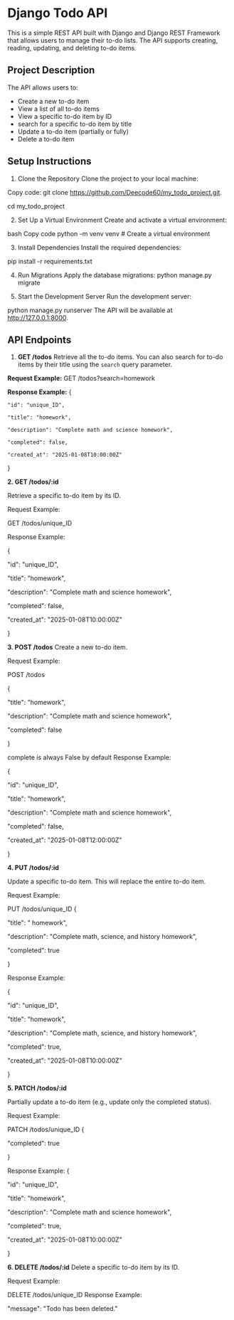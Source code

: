 # Django Todo API

This is a simple REST API built with Django and Django REST Framework that allows users to manage their to-do lists. The API supports creating, reading, updating, and deleting to-do items.

## Project Description

The API allows users to:
- Create a new to-do item
- View a list of all to-do items
- View a specific to-do item by ID
- search for a specific to-do item by title
- Update a to-do item (partially or fully)
- Delete a to-do item

## Setup Instructions 

1. Clone the Repository
Clone the project to your local machine:

Copy code:
git clone https://github.com/Deecode60/my_todo_project.git.

cd my_todo_project

2. Set Up a Virtual Environment 
Create and activate a virtual environment:

bash
Copy code
python -m venv venv  # Create a virtual environment

3. Install Dependencies
Install the required dependencies:

pip install -r requirements.txt


4. Run Migrations
Apply the database migrations:
python manage.py migrate


6. Start the Development Server
Run the development server:

python manage.py runserver
The API will be available at http://127.0.0.1:8000.


##  API Endpoints

1. **GET /todos**
Retrieve all the to-do items. You can also search for to-do items by their title using the `search` query parameter.

**Request Example:**
GET /todos?search=homework

**Response Example:**
  {
  
    "id": "unique_ID",

    "title": "homework",
    
    "description": "Complete math and science homework",
    
    "completed": false,
    
    "created_at": "2025-01-08T10:00:00Z"
    
  }

 
**2. GET /todos/:id**
 
Retrieve a specific to-do item by its ID.

Request Example:

GET /todos/unique_ID

Response Example:

{

  "id": "unique_ID",
  
  "title": "homework",
  
  "description": "Complete math and science homework",
  
  "completed": false,
  
  "created_at": "2025-01-08T10:00:00Z"
  
}


**3. POST /todos**
Create a new to-do item.

Request Example:

POST /todos

{

  "title": "homework",
  
  "description": "Complete math and science homework",
  
  "completed": false  
  
}

complete is always False by default 
Response Example:

{

  "id": "unique_ID",
  
  "title": "homework",
  
  "description": "Complete math and science homework",
  
  "completed": false,
  
  "created_at": "2025-01-08T12:00:00Z"
  
}


**4. PUT /todos/:id**

Update a specific to-do item. This will replace the entire to-do item.

Request Example:

PUT /todos/unique_ID
{

  "title": " homework",
  
  "description": "Complete math, science, and history homework",
  
  "completed": true
  
}

Response Example:

{

  "id": "unique_ID",
  
  "title": "homework",
  
  "description": "Complete math, science, and history homework",
  
  "completed": true,
  
  "created_at": "2025-01-08T10:00:00Z"
  
}


**5. PATCH /todos/:id**

Partially update a to-do item (e.g., update only the completed status).

Request Example:

PATCH /todos/unique_ID
{

  "completed": true
  
}

Response Example:
{

  "id": "unique_ID",
  
  "title": "homework",
  
  "description": "Complete math and science homework",
  
  "completed": true,
  
  "created_at": "2025-01-08T10:00:00Z"
  
}

**6. DELETE /todos/:id**
Delete a specific to-do item by its ID.

Request Example:

DELETE /todos/unique_ID
Response Example:

"message": "Todo has been deleted."
